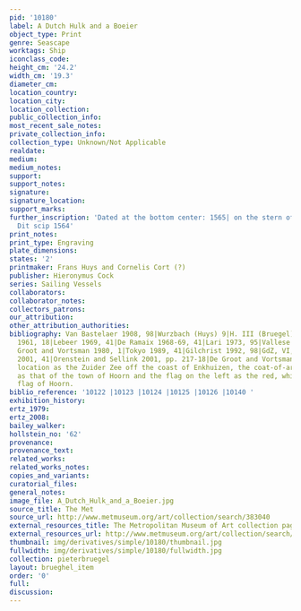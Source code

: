 ```yaml
---
pid: '10180'
label: A Dutch Hulk and a Boeier
object_type: Print
genre: Seascape
worktags: Ship
iconclass_code:
height_cm: '24.2'
width_cm: '19.3'
diameter_cm:
location_country:
location_city:
location_collection:
public_collection_info:
most_recent_sale_notes:
private_collection_info:
collection_type: Unknown/Not Applicable
realdate:
medium:
medium_notes:
support:
support_notes:
signature:
signature_location:
support_marks:
further_inscription: 'Dated at the bottom center: 1565| on the stern of the ship:
  Dit scip 1564'
print_notes:
print_type: Engraving
plate_dimensions:
states: '2'
printmaker: Frans Huys and Cornelis Cort (?)
publisher: Hieronymus Cock
series: Sailing Vessels
collaborators:
collaborator_notes:
collectors_patrons:
our_attribution:
other_attribution_authorities:
bibliography: Van Bastelaer 1908, 98|Wurzbach (Huys) 9|H. III (Bruegel) 98|Feinblatt
  1961, 18|Lebeer 1969, 41|De Ramaix 1968-69, 41|Lari 1973, 95|Vallese 1979, 33|De
  Groot and Vortsman 1980, 1|Tokyo 1989, 41|Gilchrist 1992, 98|GdZ, VI, 3.1 (2333)|Hamburg
  2001, 41|Orenstein and Sellink 2001, pp. 217-18|De Groot and Vortsman 1980 identify
  location as the Zuider Zee off the coast of Enkhuizen, the coat-of-arms on the stern
  as that of the town of Hoorn and the flag on the left as the red, white, and red
  flag of Hoorn.
biblio_reference: '10122 |10123 |10124 |10125 |10126 |10140 '
exhibition_history:
ertz_1979:
ertz_2008:
bailey_walker:
hollstein_no: '62'
provenance:
provenance_text:
related_works:
related_works_notes:
copies_and_variants:
curatorial_files:
general_notes:
image_file: A_Dutch_Hulk_and_a_Boeier.jpg
source_title: The Met
source_url: http://www.metmuseum.org/art/collection/search/383040
external_resources_title: The Metropolitan Museum of Art collection page
external_resources_url: http://www.metmuseum.org/art/collection/search/383040
thumbnail: img/derivatives/simple/10180/thumbnail.jpg
fullwidth: img/derivatives/simple/10180/fullwidth.jpg
collection: pieterbruegel
layout: brueghel_item
order: '0'
full:
discussion:
---
```

